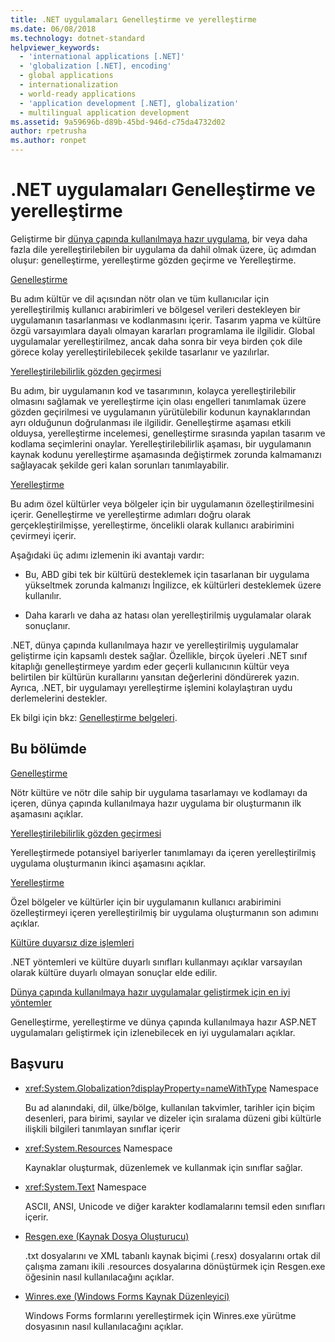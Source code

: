 ```yaml
---
title: .NET uygulamaları Genelleştirme ve yerelleştirme
ms.date: 06/08/2018
ms.technology: dotnet-standard
helpviewer_keywords:
  - 'international applications [.NET]'
  - 'globalization [.NET], encoding'
  - global applications
  - internationalization
  - world-ready applications
  - 'application development [.NET], globalization'
  - multilingual application development
ms.assetid: 9a59696b-d89b-45bd-946d-c75da4732d02
author: rpetrusha
ms.author: ronpet
---
```

# <a name="globalizing-and-localizing-net-applications"></a>.NET uygulamaları Genelleştirme ve yerelleştirme

Geliştirme bir [dünya çapında kullanılmaya hazır uygulama](https://msdn.microsoft.com/goglobal/bb978433.aspx), bir veya daha fazla dile yerelleştirilebilen bir uygulama da dahil olmak üzere, üç adımdan oluşur: genelleştirme, yerelleştirme gözden geçirme ve Yerelleştirme.

[Genelleştirme](globalization.md)

Bu adım kültür ve dil açısından nötr olan ve tüm kullanıcılar için yerelleştirilmiş kullanıcı arabirimleri ve bölgesel verileri destekleyen bir uygulamanın tasarlanması ve kodlanmasını içerir. Tasarım yapma ve kültüre özgü varsayımlara dayalı olmayan kararları programlama ile ilgilidir. Global uygulamalar yerelleştirilmez, ancak daha sonra bir veya birden çok dile görece kolay yerelleştirilebilecek şekilde tasarlanır ve yazılırlar.

[Yerelleştirilebilirlik gözden geçirmesi](localizability-review.md)

Bu adım, bir uygulamanın kod ve tasarımının, kolayca yerelleştirilebilir olmasını sağlamak ve yerelleştirme için olası engelleri tanımlamak üzere gözden geçirilmesi ve uygulamanın yürütülebilir kodunun kaynaklarından ayrı olduğunun doğrulanması ile ilgilidir. Genelleştirme aşaması etkili olduysa, yerelleştirme incelemesi, genelleştirme sırasında yapılan tasarım ve kodlama seçimlerini onaylar. Yerelleştirilebilirlik aşaması, bir uygulamanın kaynak kodunu yerelleştirme aşamasında değiştirmek zorunda kalmamanızı sağlayacak şekilde geri kalan sorunları tanımlayabilir.

[Yerelleştirme](localization.md)

Bu adım özel kültürler veya bölgeler için bir uygulamanın özelleştirilmesini içerir. Genelleştirme ve yerelleştirme adımları doğru olarak gerçekleştirilmişse, yerelleştirme, öncelikli olarak kullanıcı arabirimini çevirmeyi içerir.

Aşağıdaki üç adımı izlemenin iki avantajı vardır:

-   Bu, ABD gibi tek bir kültürü desteklemek için tasarlanan bir uygulama yükseltmek zorunda kalmanızı İngilizce, ek kültürleri desteklemek üzere kullanılır.

-   Daha kararlı ve daha az hatası olan yerelleştirilmiş uygulamalar olarak sonuçlanır.

.NET, dünya çapında kullanılmaya hazır ve yerelleştirilmiş uygulamalar geliştirme için kapsamlı destek sağlar. Özellikle, birçok üyeleri .NET sınıf kitaplığı genelleştirmeye yardım eder geçerli kullanıcının kültür veya belirtilen bir kültürün kurallarını yansıtan değerlerini döndürerek yazın. Ayrıca, .NET, bir uygulamayı yerelleştirme işlemini kolaylaştıran uydu derlemelerini destekler.

Ek bilgi için bkz: [Genelleştirme belgeleri](/globalization/).

## <a name="in-this-section"></a>Bu bölümde

[Genelleştirme](globalization.md)

Nötr kültüre ve nötr dile sahip bir uygulama tasarlamayı ve kodlamayı da içeren, dünya çapında kullanılmaya hazır uygulama bir oluşturmanın ilk aşamasını açıklar.

[Yerelleştirilebilirlik gözden geçirmesi](localizability-review.md)

Yerelleştirmede potansiyel bariyerler tanımlamayı da içeren yerelleştirilmiş uygulama oluşturmanın ikinci aşamasını açıklar.

[Yerelleştirme](localization.md)

Özel bölgeler ve kültürler için bir uygulamanın kullanıcı arabirimini özelleştirmeyi içeren yerelleştirilmiş bir uygulama oluşturmanın son adımını açıklar.

[Kültüre duyarsız dize işlemleri](culture-insensitive-string-operations.md)

.NET yöntemleri ve kültüre duyarlı sınıfları kullanmayı açıklar varsayılan olarak kültüre duyarlı olmayan sonuçlar elde edilir.

[Dünya çapında kullanılmaya hazır uygulamalar geliştirmek için en iyi yöntemler](best-practices-for-developing-world-ready-apps.md)

Genelleştirme, yerelleştirme ve dünya çapında kullanılmaya hazır ASP.NET uygulamaları geliştirmek için izlenebilecek en iyi uygulamaları açıklar.

## <a name="reference"></a>Başvuru

- <xref:System.Globalization?displayProperty=nameWithType> Namespace

   Bu ad alanındaki, dil, ülke/bölge, kullanılan takvimler, tarihler için biçim desenleri, para birimi, sayılar ve dizeler için sıralama düzeni gibi kültürle ilişkili bilgileri tanımlayan sınıflar içerir

- <xref:System.Resources> Namespace

   Kaynaklar oluşturmak, düzenlemek ve kullanmak için sınıflar sağlar.

- <xref:System.Text> Namespace

   ASCII, ANSI, Unicode ve diğer karakter kodlamalarını temsil eden sınıfları içerir.

- [Resgen.exe (Kaynak Dosya Oluşturucu)](../../../docs/framework/tools/resgen-exe-resource-file-generator.md)

   .txt dosyalarını ve XML tabanlı kaynak biçimi (.resx) dosyalarını ortak dil çalışma zamanı ikili .resources dosyalarına dönüştürmek için Resgen.exe öğesinin nasıl kullanılacağını açıklar.

- [Winres.exe (Windows Forms Kaynak Düzenleyici)](../../../docs/framework/tools/winres-exe-windows-forms-resource-editor.md)

   Windows Forms formlarını yerelleştirmek için Winres.exe yürütme dosyasının nasıl kullanılacağını açıklar.
